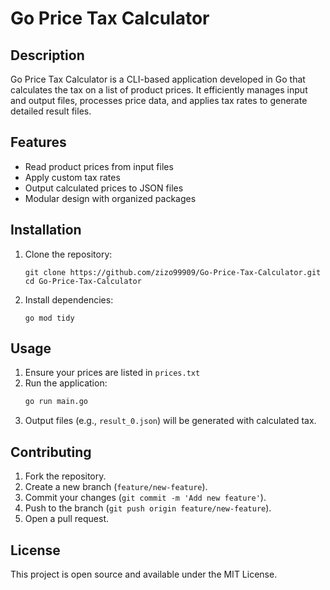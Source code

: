 # Go Price Tax Calculator

## Description
Go Price Tax Calculator is a CLI-based application developed in Go that calculates the tax on a list of product prices. It efficiently manages input and output files, processes price data, and applies tax rates to generate detailed result files.

## Features
- Read product prices from input files
- Apply custom tax rates
- Output calculated prices to JSON files
- Modular design with organized packages

## Installation
1. Clone the repository:
    ```
    git clone https://github.com/zizo99909/Go-Price-Tax-Calculator.git
    cd Go-Price-Tax-Calculator
    ```
2. Install dependencies:
    ```
    go mod tidy
    ```

## Usage
1. Ensure your prices are listed in `prices.txt`
2. Run the application:
    ```sh
    go run main.go
    ```
3. Output files (e.g., `result_0.json`) will be generated with calculated tax.

## Contributing
1. Fork the repository.
2. Create a new branch (`feature/new-feature`).
3. Commit your changes (`git commit -m 'Add new feature'`).
4. Push to the branch (`git push origin feature/new-feature`).
5. Open a pull request.

## License
This project is open source and available under the MIT License.

